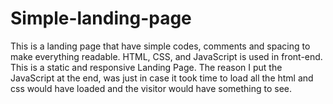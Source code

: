 # Simple-landing-page
 This is a landing  page that have simple codes, comments and spacing to make everything readable.
HTML, CSS, and JavaScript is used in front-end. This is a static and responsive Landing Page.
	The reason I put the JavaScript at the end, was just in case it took time to load all the html and css would have loaded and the visitor would have something to see.
